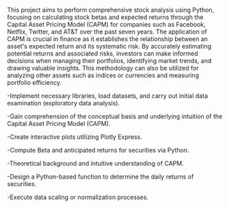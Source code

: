 This project aims to perform comprehensive stock analysis using Python, focusing on calculating stock betas and expected returns through the Capital Asset Pricing Model (CAPM) for companies such as Facebook, Netflix, Twitter, and AT&T over the past seven years. 
The application of CAPM is crucial in finance as it establishes the relationship between an asset's expected return and its systematic risk.
By accurately estimating potential returns and associated risks, investors can make informed decisions when managing their portfolios, identifying market trends, and drawing valuable insights. 
This methodology can also be utilized for analyzing other assets such as indices or currencies and measuring portfolio efficiency.



-Implement necessary libraries, load datasets, and carry out initial data examination (exploratory data analysis).

-Gain comprehension of the conceptual basis and underlying intuition of the Capital Asset Pricing Model (CAPM).

-Create interactive plots utilizing Plotly Express.

-Compute Beta and anticipated returns for securities via Python.

-Theoretical background and intuitive understanding of CAPM.

-Design a Python-based function to determine the daily returns of securities.

-Execute data scaling or normalization processes.


